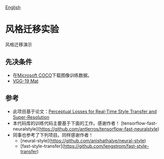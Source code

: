 [English](/projects/StyleTransfer/StyleTransferTraining/src/README.md)

# 风格迁移实验

风格迁移演示

## 先决条件

- 在[Microsoft COCO](http://cocodataset.org])下载图像训练数据。 
- [VGG-19 Mat](http://www.vlfeat.org/matconvnet/pretrained/)

## 参考

- 此项目基于论文：[Perceptual Losses for Real-Time Style Transfer and Super-Resolution](https://arxiv.org/abs/1603.08155)
- 本代码库的训练代码主要基于下面的工作。感谢作者！ \[tensorflow-fast-neuralstyle\](https://github.com/antlerros/tensorflow-fast-neuralstyle)
- 同事也参考了下列项目。同样感谢作者！ 
    - \[neural-style\](https://github.com/anishathalye/neural-style)
    - \[fast-style-transfer\](https://github.com/lengstrom/fast-style-transfer)